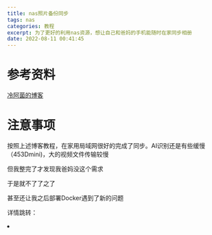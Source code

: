 ```yaml
---
title: nas照片备份同步
tags: nas
categories: 教程
excerpt: 为了更好的利用nas资源，想让自己和爸妈的手机能随时在家同步相册
date: 2022-08-11 00:41:45
---
```


# 参考资料
[冷阿菌的博客](https://post.smzdm.com/p/az3o0e4o/)

# 注意事项
按照上述博客教程，在家用局域网很好的完成了同步。AI识别还是有些缓慢（453Dmini)，大的视频文件传输较慢

但我整完了才发现我爸妈没这个需求

于是就不了了之了

甚至还让我之后部署Docker遇到了新的问题

详情跳转：
<li><a href="/post/220809Docker-rss"  tags="自建rss服务器(freshrss+rsshub)"></li>